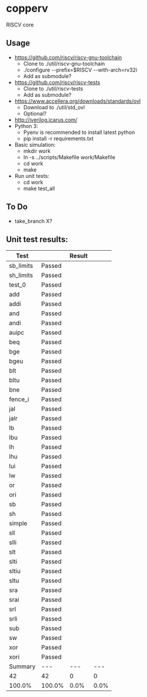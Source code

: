 # copperv
RISCV core

## Usage
- https://github.com/riscv/riscv-gnu-toolchain
  - Clone to ./util/riscv-gnu-toolchain
  - ./configure --prefix=$RISCV --with-arch=rv32i
  - Add as submodule?
- https://github.com/riscv/riscv-tests
  - Clone to ./util/riscv-tests
  - Add as submodule?
- https://www.accellera.org/downloads/standards/ovl
  - Download to ./util/std_ovl
  - Optional?
- http://iverilog.icarus.com/
- Python 3:
  - Pyenv is recommended to install latest python
  - pip install -r requirements.txt
- Basic simulation:
  - mkdir work
  - ln -s ../scripts/Makefile work/Makefile
  - cd work
  - make
- Run unit tests:
  - cd work
  - make test_all

## To Do
- take_branch X?

## Unit test results:

| Test      |        | Result   |      |
|-----------|--------|----------|------|
| sb_limits | Passed |          |      |
| sh_limits | Passed |          |      |
| test_0    | Passed |          |      |
| add       | Passed |          |      |
| addi      | Passed |          |      |
| and       | Passed |          |      |
| andi      | Passed |          |      |
| auipc     | Passed |          |      |
| beq       | Passed |          |      |
| bge       | Passed |          |      |
| bgeu      | Passed |          |      |
| blt       | Passed |          |      |
| bltu      | Passed |          |      |
| bne       | Passed |          |      |
| fence_i   | Passed |          |      |
| jal       | Passed |          |      |
| jalr      | Passed |          |      |
| lb        | Passed |          |      |
| lbu       | Passed |          |      |
| lh        | Passed |          |      |
| lhu       | Passed |          |      |
| lui       | Passed |          |      |
| lw        | Passed |          |      |
| or        | Passed |          |      |
| ori       | Passed |          |      |
| sb        | Passed |          |      |
| sh        | Passed |          |      |
| simple    | Passed |          |      |
| sll       | Passed |          |      |
| slli      | Passed |          |      |
| slt       | Passed |          |      |
| slti      | Passed |          |      |
| sltiu     | Passed |          |      |
| sltu      | Passed |          |      |
| sra       | Passed |          |      |
| srai      | Passed |          |      |
| srl       | Passed |          |      |
| srli      | Passed |          |      |
| sub       | Passed |          |      |
| sw        | Passed |          |      |
| xor       | Passed |          |      |
| xori      | Passed |          |      |
| Summary   | ---    | ---      | ---  |
| 42        | 42     | 0        | 0    |
| 100.0%    | 100.0% | 0.0%     | 0.0% |


